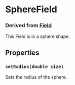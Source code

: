 # SphereField
### Derived from [Field](Field)
This Field is in a sphere shape.

## Properties
### `setRadius(double size)`
Sets the radius of the sphere.